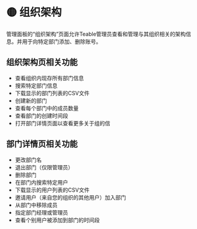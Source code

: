 # 🟡 组织架构

管理面板的“组织架构”页面允许Teable管理员查看和管理与其组织相关的架构信息。并用于向特定部门添加、删除账号。

## **组织架构页相关功能**

* 查看组织内现存所有部门信息
* 搜索特定部门信息
* 下载显示的部门列表的CSV文件
* 创建新的部门
* 查看每个部门中的成员数量
* 查看部门的创建时间段
* 打开部门详情页面以查看更多关于组的信

## **部门详情页相关功能**

* 更改部门名
* 退出部门（仅限管理员）
* 删除部门
* 在部门内搜索特定用户
* 下载显示的用户列表的CSV文件
* 邀请用户（来自您的组织的其他用户）加入部门
* 从部门中移除成员
* 指定部门经理或管理员
* 查看个别用户被添加到部门的时间段
